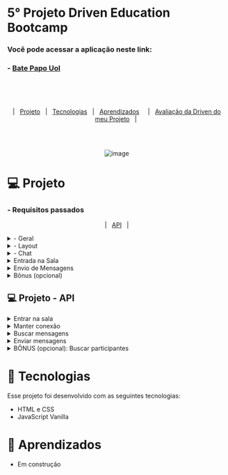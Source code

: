 

# 5° Projeto Driven Education Bootcamp

### Você pode acessar a aplicação neste link:
  ### - <a href="https://filipetenedini.github.io/p5-Driven-batepapoUol/"> Bate Papo Uol </a>
<br><br><br>
<p align="center">
  |&nbsp;&nbsp;&nbsp<a href="#Projeto">Projeto</a>&nbsp;&nbsp;
  |&nbsp;&nbsp;&nbsp<a href="#Tecnologias">Tecnologias</a>&nbsp;&nbsp;
  |&nbsp;&nbsp;&nbsp<a href="#Aprendizados">Aprendizados</a>&nbsp;&nbsp;&nbsp;&nbsp;
  |&nbsp;&nbsp;&nbsp<a href="#avaliacao">Avaliação da Driven do meu Projeto</a>&nbsp;&nbsp;&nbsp;|&nbsp;
</p>
<br><br>

<div align="center">
	
![image](https://user-images.githubusercontent.com/105571583/214379174-b04b5645-f66b-465e-b10b-42aaedc0687b.png)
	
</div>

<h1 id="Projeto"> 💻 Projeto</h1>

<h3>- Requisitos passados </h3>
<p align="center">
  |&nbsp;&nbsp;&nbsp;<a href="#API">API</a>&nbsp;&nbsp;&nbsp;|
</p>
<details>
<summary>    
- Geral
</summary>

- [ ]  Não utilize nenhuma biblioteca para implementar este projeto (jquery, lodash, react, etc), nem outras linguagens que compilem para JavaScript (TypeScript, Clojure, ELM, etc), somente JavaScript puro.
- [ ]  Seu projeto deverá ser desenvolvido utilizando Git e GitHub, em um repositório público.
- [ ]  A cada requisito implementado faça um *commit* com uma mensagem descritiva do que você evoluiu.
  
 </details>
 
<details>
<summary>    
- Layout
</summary>

  - [ ]  Aplicar layout para mobile, seguindo o Figma. Não é necessário implementar uma versão para desktop.
 
 </details>
 
 <details>
<summary>    
- Chat
</summary>

- [ ]  Ao entrar na sala, este deve carregar as mensagens do servidor quando o usuário estiver logado e exibi-las conforme *layout* fornecido.
- [ ]  Existem três tipos de mensagem:
    - Mensagens de status (**Entrou** ou **Saiu** da sala): deve ter o fundo cinza;
    - Mensagens reservadas (**Reservadamente**): deve ter o fundo rosa;
    - Mensagens normais: devem ter o fundo branco.
- [ ]  A cada três segundos o site deve recarregar as mensagens do servidor para manter sempre atualizado.
- [ ]  O *chat* deverá ter rolagem automática por padrão, ou seja, sempre que novas mensagens forem adicionadas ao final do *chat* ele deve *scrollar* para o final.
- [ ]  As mensagens com **Reservadamente** só devem ser exibidas se o nome do destinatário ou remetente for igual ao nome do usuário que está usando o chat (ou senão ele poderia ver as mensagens reservadas para outras pessoas)
    - **⚠️ Atenção:** Fazer essa filtragem no *front-end* não é uma boa prática, o ideal seria o servidor não fornecer essas mensagens para outras pessoas. Entretanto, manteremos dessa forma por fins didáticos. Combinado?
</details>

<details>
<summary>
Entrada na Sala
</summary

- [ ]  Ao entrar no site, o usuário deverá ser perguntado com um `prompt` ****seu lindo nome.
- [ ]  Após inserção do nome, este deve ser enviado para o servidor pra cadastrar o usuário:
    - Caso o servidor responda com sucesso, o usuário poderá entrar na sala;
    - Caso o servidor responda com erro, deve-se pedir para o usuário digitar outro nome, pois este já está em uso;
- [ ]  Enquanto o usuário estiver na sala, a cada 5 segundos o site deve avisar ao servidor que o usuário ainda está presente, ou senão será considerado que "Saiu da sala".
 
 </details>
 
 <details>
 <summary>
Envio de Mensagens
 </summary>
 
- [ ]  Ao enviar uma mensagem, esta deve ser enviada para o servidor:
    - Caso o servidor responda com sucesso, você deve obter novamente as mensagens do servidor e atualizar o *chat;*
    - Caso o servidor responda com erro, significa que esse usuário não está mais na sala e a página deve ser atualizada (e com isso voltando pra etapa de pedir o nome).
- [ ]  Nesse envio, deve ser informado o remetente, o destinatário e se a mensagem é reservada ou não.
    - Escolher um destinatário e se a mensagem é reservada ou pública é um requisito bônus (ver abaixo). Logo, se você não implementar o bônus, sempre envie destinatário como Todos e a mensagem como pública.
 </details>  

<details>
<summary>    
Bônus (opcional)
</summary>

<details>
<summary>    
Envio com enter
</summary>

- [ ]  Faça com que, caso o usuário tecle Enter no campo de mensagem, ela seja enviada (ou seja, deve ter o mesmo comportamento caso o usuário clique no botão de envio).

 </details>

<details>
<summary>    
Tela de Entrada
</summary>

- [ ]  Em vez de um prompt, faça uma tela inicial.

</details>
  
 <details>
<summary>    
Participantes ativos
</summary>

- [ ]  Ao clicar no ícone superior direito de participantes, o menu lateral deve abrir por cima do chat conforme *layout*. Um fundo escuro semi-transparente deve ficar por cima do *chat*.
- [ ]  Ao clicar no fundo escuro, o menu lateral deve ser ocultado novamente.
- [ ]  O site deve obter a lista de participantes assim que entra no chat e deve atualizar a lista a cada dez segundos.
- [ ]  Ao clicar em uma pessoa ou em público/reservadamente, a opção clicada deve ser marcada com um *check* e as demais desmarcadas.
- [ ]  Além do check acima, ao trocar esses parâmetros também deve ser alterada a frase que informa o destinatário, que fica embaixo do input de mensagem.

</details>
  
</details>
  
 <h2 id="API"> 💻 Projeto - API </h2>

   <details>
<summary>    
Entrar na sala
</summary>

- Para entrar na sala, deve-se enviar ao servidor o nome do usuário. Para isso, envie uma requisição `POST` para a URL:
    
    ```jsx
    https://mock-api.driven.com.br/api/v6/uol/participants
    ```
    
- Enviando um objeto no formato:
    
    ```jsx
    {
      name: "João"
    }
    ```
    
- O servidor pode responder com status `400` se já houver um usuário online com esse nome. Se for o caso, a aplicação deve pedir um novo nome até que o servidor responda com status `200`.

</details>

<details>
<summary>    
Manter conexão
</summary>

- O servidor precisa saber que o usuário continua online. Se o usuário não envia nenhuma mensagem, como ele pode inferir se o usuário continua ou não na página?
- Para resolver isso, o servidor espera que seu sistema avise continuamente que o usuário permanece utilizando o chat. Para isso, o sistema deve enviar uma requisição `POST` para a URL:
    
    ```jsx
    https://mock-api.driven.com.br/api/v6/uol/status
    ```
    
- Enviando um objeto no formato enviando o nome do usuário que foi pedido ao entrar na página.
    
    ```jsx
    {
      name: "João"
    }
    ```
    
- Esta requisição deve ser feita a cada cinco segundos.

</details>
 <details>
<summary>    
Buscar mensagens
</summary>

- Para buscar mensagens do servidor, mande uma requisição `GET` para a URL:
    
    ```jsx
    https://mock-api.driven.com.br/api/v6/uol/messages
    ```
    
- A resposta será um array de objetos, como o seguinte:
    
```jsx
[
  {
    from: "João",
    to: "Todos",
    text: "entra na sala...",
    type: "status",
    time: "08:01:17"
  },
  {
    from: "João",
    to: "Todos",
    text: "Bom dia",
    type: "message",
    time: "08:02:50"
  },
]
```
    
- Nos objetos, o campo `type` identifica o tipo da mensagem. Existem os seguintes valores:
    - `status`: mensagem de estado, como entrou ou saiu da sala;
    - `message`: mensagem pública;
    - `private_message`: mensagem particular.

</details>
  
<details>
<summary>    
Enviar mensagens
</summary>
  
- Para enviar mensagens, você deve fazer uma requisição `POST` para a URL:
    
    ```jsx
    https://mock-api.driven.com.br/api/v6/uol/messages
    ```
  
- Nesta requisição, você deve enviar um objeto como o seguinte:
  
  ```jsx
  {
	from: "nome do usuário",
	to: "nome do destinatário (Todos se não for um específico)",
	text: "mensagem digitada",
	type: "message" // ou "private_message" para o bônus
  }
  
  ```
  
</details>    
<details>
<summary>    
BÔNUS (opcional): Buscar participantes
</summary>

- Para buscar a lista de participantes, envie uma requisição `GET` para a URL:

```jsx
https://mock-api.driven.com.br/api/v6/uol/participants
```
  
 - Esta requisição retornará um array de objetos no formato:
  
```jsx
[
  {
    name: "João"
},
  {
    name: "Maria"
  }
]
```
  
</details>
  </details>


<h1 id="Tecnologias">🚀 Tecnologias</h1>

Esse projeto foi desenvolvido com as seguintes tecnologias:

- HTML e CSS
- JavaScript Vanilla


<h1 id="Aprendizados">🧠 Aprendizados</h1>

- Em construção
